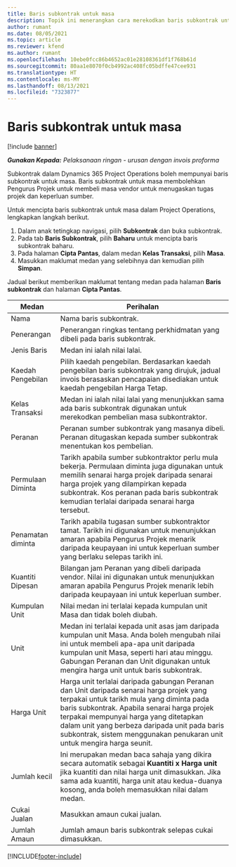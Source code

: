 ```yaml
---
title: Baris subkontrak untuk masa
description: Topik ini menerangkan cara merekodkan baris subkontrak untuk masa dan merekodkan pembelian masa daripada vendor.
author: rumant
ms.date: 08/05/2021
ms.topic: article
ms.reviewer: kfend
ms.author: rumant
ms.openlocfilehash: 10ebe0fcc86b4652ac01e28108361df1f768b61d
ms.sourcegitcommit: 80aa1e8070f0cb4992ac408fc05bdffe47cee931
ms.translationtype: HT
ms.contentlocale: ms-MY
ms.lasthandoff: 08/13/2021
ms.locfileid: "7323877"
---
```

# <a name="subcontract-lines-for-time"></a>Baris subkontrak untuk masa

[!include [banner](../../includes/dataverse-preview.md)]

_**Gunakan Kepada:** Pelaksanaan ringan - urusan dengan invois proforma_

Subkontrak dalam Dynamics 365 Project Operations boleh mempunyai baris subkontrak untuk masa. Baris subkontrak untuk masa membolehkan Pengurus Projek untuk membeli masa vendor untuk menugaskan tugas projek dan keperluan sumber.

Untuk mencipta baris subkontrak untuk masa dalam Project Operations, lengkapkan langkah berikut.

1. Dalam anak tetingkap navigasi, pilih **Subkontrak** dan buka subkontrak.
2. Pada tab **Baris Subkontrak**, pilih **Baharu** untuk mencipta baris subkontrak baharu.
3. Pada halaman **Cipta Pantas**, dalam medan **Kelas Transaksi**, pilih **Masa**.
4. Masukkan maklumat medan yang selebihnya dan kemudian pilih **Simpan**.

  Jadual berikut memberikan maklumat tentang medan pada halaman **Baris subkontrak** dan halaman **Cipta Pantas**.

| **Medan** | **Perihalan** |
| --- | --- |
| Nama | Nama baris subkontrak. |
| Penerangan | Penerangan ringkas tentang perkhidmatan yang dibeli pada baris subkontrak. | 
| Jenis Baris | Medan ini ialah nilai lalai.  |
| Kaedah Pengebilan | Pilih kaedah pengebilan. Berdasarkan kaedah pengebilan baris subkontrak yang dirujuk, jadual invois berasaskan pencapaian disediakan untuk kaedah pengebilan Harga Tetap. |
| Kelas Transaksi | Medan ini ialah nilai lalai yang menunjukkan sama ada baris subkontrak digunakan untuk merekodkan pembelian masa subkontraktor. |
| Peranan | Peranan sumber subkontrak yang masanya dibeli. Peranan ditugaskan kepada sumber subkontrak menentukan kos pembelian. |
| Permulaan Diminta | Tarikh apabila sumber subkontraktor perlu mula bekerja. Permulaan diminta juga digunakan untuk memilih senarai harga projek daripada senarai harga projek yang dilampirkan kepada subkontrak. Kos peranan pada baris subkontrak kemudian terlalai daripada senarai harga tersebut. |
| Penamatan diminta | Tarikh apabila tugasan sumber subkontraktor tamat. Tarikh ini digunakan untuk menunjukkan amaran apabila Pengurus Projek menarik daripada keupayaan ini untuk keperluan sumber yang berlaku selepas tarikh ini. |
| Kuantiti Dipesan | Bilangan jam Peranan yang dibeli daripada vendor. Nilai ini digunakan untuk menunjukkan amaran apabila Pengurus Projek menarik lebih daripada keupayaan ini untuk keperluan sumber. |
| Kumpulan Unit | Nilai medan ini terlalai kepada kumpulan unit Masa dan tidak boleh diubah.  |
| Unit | Medan ini terlalai kepada unit asas jam daripada kumpulan unit Masa. Anda boleh mengubah nilai ini untuk membeli apa-apa unit daripada kumpulan unit Masa, seperti hari atau minggu. Gabungan Peranan dan Unit digunakan untuk mengira harga unit untuk baris subkontrak. |
| Harga Unit | Harga unit terlalai daripada gabungan Peranan dan Unit daripada senarai harga projek yang terpakai untuk tarikh mula yang diminta pada baris subkontrak. Apabila senarai harga projek terpakai mempunyai harga yang ditetapkan dalam unit yang berbeza daripada unit pada baris subkontrak, sistem menggunakan penukaran unit untuk mengira harga seunit. |
| Jumlah kecil | Ini merupakan medan baca sahaja yang dikira secara automatik sebagai **Kuantiti x Harga unit** jika kuantiti dan nilai harga unit dimasukkan. Jika sama ada kuantiti, harga unit atau kedua-duanya kosong, anda boleh memasukkan nilai dalam medan. |
| Cukai Jualan |  Masukkan amaun cukai jualan. |
| Jumlah Amaun | Jumlah amaun baris subkontrak selepas cukai dimasukkan. |


[!INCLUDE[footer-include](../../includes/footer-banner.md)]

